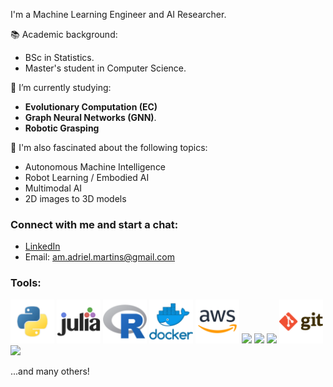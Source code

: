 I'm a Machine Learning Engineer and AI Researcher.

:books: Academic background:
  - BSc in Statistics.
  - Master's student in Computer Science.

🔭 I’m currently studying:
  - **Evolutionary Computation (EC)**
  - **Graph Neural Networks (GNN)**.
  - **Robotic Grasping**

📖  I'm also fascinated about the following topics:
  - Autonomous Machine Intelligence
  - Robot Learning / Embodied AI
  - Multimodal AI
  - 2D images to 3D models

### Connect with me and start a chat:
- [LinkedIn](https://www.linkedin.com/in/adriel-martins-5aa30b2b1/)
- Email: [am.adriel.martins@gmail.com](mailto:am.adriel.martins@gmail.com)

### Tools:
<code><img height="70" src="https://raw.githubusercontent.com/github/explore/80688e429a7d4ef2fca1e82350fe8e3517d3494d/topics/python/python.png"></code>
<code><img height="70" src="https://raw.githubusercontent.com/github/explore/49e13f12be05e7e3f3616bb7a5030d70b259f320/topics/julia/julia.png"></code>
<code><img height="70" src="https://raw.githubusercontent.com/github/explore/80688e429a7d4ef2fca1e82350fe8e3517d3494d/topics/r/r.png"></code>
<code><img height="70" src="https://raw.githubusercontent.com/github/explore/80688e429a7d4ef2fca1e82350fe8e3517d3494d/topics/docker/docker.png"></code>
<code><img height="70" src="https://raw.githubusercontent.com/github/explore/fbceb94436312b6dacde68d122a5b9c7d11f9524/topics/aws/aws.png"></code>
<code><img height="70" src="https://avatars.githubusercontent.com/u/25720743?s=200&v=4"></code>
<code><img height="70" src="https://avatars.githubusercontent.com/u/21003710?s=200&v=4"></code>
<code><img height="70" src="https://avatars.githubusercontent.com/u/58386951?s=200&v=4"></code>
<code><img height="70" src="https://raw.githubusercontent.com/github/explore/80688e429a7d4ef2fca1e82350fe8e3517d3494d/topics/git/git.png"></code>
<code><img height="70" src="https://avatars.githubusercontent.com/u/6764390?s=200&v=4"></code>

...and many others!

